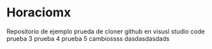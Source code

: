 # Horaciomx
Repositorio de ejemplo
prueda de cloner github en visusl studio code
prueba 3
prueba 4
prueba 5
cambiossss
dasdasdasdads
